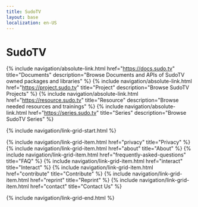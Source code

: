 ```yaml
---
title: SudoTV
layout: base
localization: en-US
---
```


# SudoTV

{% include navigation/absolute-link.html
    href="https://docs.sudo.tv"
    title="Documents"
    description="Browse Documents and APIs of SudoTV owned packages and libraries"
%}
{% include navigation/absolute-link.html
    href="https://project.sudo.tv"
    title="Project"
    description="Browse SudoTV Projects"
%}
{% include navigation/absolute-link.html
    href="https://resource.sudo.tv"
    title="Resource"
    description="Browse needed resources and trainings"
%}
{% include navigation/absolute-link.html
    href="https://series.sudo.tv"
    title="Series"
    description="Browse SudoTV Series"
%}

{% include navigation/link-grid-start.html %}

{% include navigation/link-grid-item.html
    href="privacy"
    title="Privacy"
%}
{% include navigation/link-grid-item.html
    href="about"
    title="About"
%}
{% include navigation/link-grid-item.html
    href="frequently-asked-questions"
    title="FAQ"
%}
{% include navigation/link-grid-item.html
    href="interact"
    title="Interact"
%}
{% include navigation/link-grid-item.html
    href="contribute"
    title="Contribute"
%}
{% include navigation/link-grid-item.html
    href="reprint"
    title="Reprint"
%}
{% include navigation/link-grid-item.html
    href="contact"
    title="Contact Us"
%}

{% include navigation/link-grid-end.html %}

